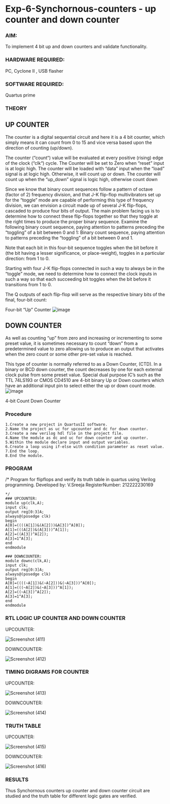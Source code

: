 # Exp-6-Synchornous-counters - up counter and down counter 
### AIM: 
To implement 4 bit up and down counters and validate  functionality.
### HARDWARE REQUIRED:  
 PC, Cyclone II , USB flasher
### SOFTWARE REQUIRED:  
Quartus prime
### THEORY 

## UP COUNTER 
The counter is a digital sequential circuit and here it is a 4 bit counter, which simply means it can count from 0 to 15 and vice versa based upon the direction of counting (up/down). 

The counter (“count“) value will be evaluated at every positive (rising) edge of the clock (“clk“) cycle.
The Counter will be set to Zero when “reset” input is at logic high.
The counter will be loaded with “data” input when the “load” signal is at logic high. Otherwise, it will count up or down.
The counter will count up when the “up_down” signal is logic high, otherwise count down

Since we know that binary count sequences follow a pattern of octave (factor of 2) frequency division, and that J-K flip-flop multivibrators set up for the “toggle” mode are capable of performing this type of frequency division, we can envision a circuit made up of several J-K flip-flops, cascaded to produce four bits of output.
The main problem facing us is to determine how to connect these flip-flops together so that they toggle at the right times to produce the proper binary sequence.
Examine the following binary count sequence, paying attention to patterns preceding the “toggling” of a bit between 0 and 1:
Binary count sequence, paying attention to patterns preceding the “toggling” of a bit between 0 and 1.

Note that each bit in this four-bit sequence toggles when the bit before it (the bit having a lesser significance, or place-weight), toggles in a particular direction: from 1 to 0.



 
 

Starting with four J-K flip-flops connected in such a way to always be in the “toggle” mode, we need to determine how to connect the clock inputs in such a way so that each succeeding bit toggles when the bit before it transitions from 1 to 0.

The Q outputs of each flip-flop will serve as the respective binary bits of the final, four-bit count:

 
 

Four-bit “Up” Counter
![image](https://user-images.githubusercontent.com/36288975/169644758-b2f4339d-9532-40c5-af40-8f4f8c942e2c.png)



## DOWN COUNTER 

As well as counting “up” from zero and increasing or incrementing to some preset value, it is sometimes necessary to count “down” from a predetermined value to zero allowing us to produce an output that activates when the zero count or some other pre-set value is reached.

This type of counter is normally referred to as a Down Counter, (CTD). In a binary or BCD down counter, the count decreases by one for each external clock pulse from some preset value. Special dual purpose IC’s such as the TTL 74LS193 or CMOS CD4510 are 4-bit binary Up or Down counters which have an additional input pin to select either the up or down count mode.
![image](https://user-images.githubusercontent.com/36288975/169644844-1a14e123-7228-4ed8-81a9-eb937dff4ac8.png)


4-bit Count Down Counter
### Procedure
```
1.Create a new project in QuartusII software.
2.Name the project as uc for upcounter and dc for down counter. 
3.Create a new verilog hdl file in the project file. 
4.Name the module as dc and uc for down counter and up counter. 
5.Within the module declare input and output variables. 
6.Create a loop using if-else with condition parameter as reset value.
7.End the loop. 
8.End the module.
```



### PROGRAM 
/*
Program for flipflops  and verify its truth table in quartus using Verilog programming.
Developed by: V.Sreeja
RegisterNumber:  212222230169
```
*/
### UPCOUNTER:
module up(clk,A);
input clk;
output reg[0:3]A;
always@(posedge clk)
begin
A[0]=((((A[1])&(A[2]))&A[3])^A[0]);
A[1]=(((A[2])&(A[3]))^A[1]);
A[2]=((A[3])^A[2]);
A[3]=1^A[3];
end
endmodule

### DOWNCOUNTER:
module downc(clk,A);
input clk;
output reg[0:3]A;
always@(posedge clk)
begin
A[0]=((((~A[1])&(~A[2]))&(~A[3]))^A[0]);
A[1]=(((~A[2])&(~A[3]))^A[1]);
A[2]=((~A[3])^A[2]);
A[3]=1^A[3];
end
endmodule
```


### RTL LOGIC UP COUNTER AND DOWN COUNTER  

UPCOUNTER:

![Screenshot (411)](https://github.com/VelasiriSreeja/Exp-7-Synchornous-counters-/assets/118344328/58630163-7720-4059-9c82-2c560656b5d8)

DOWNCOUNTER:

![Screenshot (412)](https://github.com/VelasiriSreeja/Exp-7-Synchornous-counters-/assets/118344328/6a84b75c-d995-45b9-b9af-e08beeafb414)



### TIMING DIGRAMS FOR COUNTER  

UPCOUNTER:

![Screenshot (413)](https://github.com/VelasiriSreeja/Exp-7-Synchornous-counters-/assets/118344328/58045e52-09e8-4a46-97c9-80cf281d95c1)

DOWNCOUNTER:

![Screenshot (414)](https://github.com/VelasiriSreeja/Exp-7-Synchornous-counters-/assets/118344328/9e9e2bce-14aa-4342-967b-5382cdba34ed)


### TRUTH TABLE 

UPCOUNTER:

![Screenshot (415)](https://github.com/VelasiriSreeja/Exp-7-Synchornous-counters-/assets/118344328/464df869-2751-443b-af3e-044eaa22862a)

DOWNCOUNTER:

![Screenshot (416)](https://github.com/VelasiriSreeja/Exp-7-Synchornous-counters-/assets/118344328/52bf34d8-bddb-4c1c-b2eb-7fa3fd205d79)


### RESULTS 
Thus Synchornous counters up counter and down counter circuit are studied and the truth table for different logic gates are verified.
